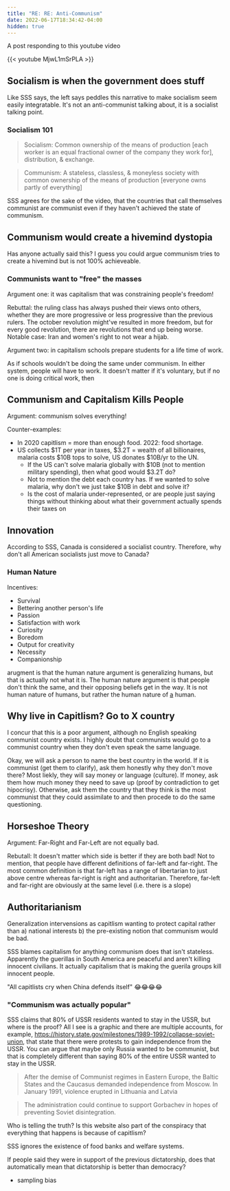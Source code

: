 ```yaml
---
title: "RE: RE: Anti-Communism"
date: 2022-06-17T18:34:42-04:00
hidden: true
---
```


A post responding to this youtube video

{{< youtube MjwL1mSrPLA >}}

## Socialism is when the government does stuff

Like SSS says, the left says peddles this narrative to make socialism seem easily integratable.
It's not an anti-communist talking about, it is a socialist talking point.

### Socialism 101

> Socialism: Common ownership of the means of production [each worker is an equal fractional owner of the company they work for], distribution, & exchange.

> Communism: A stateless, classless, & moneyless society with common ownership of the means of production [everyone owns partly of everything]

SSS agrees for the sake of the video, that the countries that call themselves communist are communist even if they
haven't achieved the state of communism.

## Communism would create a hivemind dystopia

Has anyone actually said this? I guess you could argue communism tries to create a hivemind but is not 100% achieveable.

### Communists want to "free" the masses

Argument one: it was capitalism that was constraining people's freedom!

Rebuttal: the ruling class has always pushed their views onto others, whether they are more progressive
or less progressive than the previous rulers. The october revolution might've resulted in more freedom, but
for every good revolution, there are revolutions that end up being worse. Notable case: Iran and women's right to
not wear a hijab.

Argument two: in capitalism schools prepare students for a life time of work.

As if schools wouldn't be doing the same under communism. In either system, people will have to work.
It doesn't matter if it's voluntary, but if no one is doing critical work, then

## Communism and Capitalism Kills People

Argument: communism solves everything!

Counter-examples:

- In 2020 capitlism = more than enough food. 2022: food shortage.
- US collects $1T per year in taxes, $3.2T = wealth of all billionaires, malaria costs $10B tops to solve, US donates $10B/yr to the UN.
  - If the US can't solve malaria globally with $10B (not to mention military spending), then what good would $3.2T do?
  - Not to mention the debt each country has. If we wanted to solve malaria, why don't we just take $10B in debt and solve it?
  - Is the cost of malaria under-represented, or are people just saying things without thinking about what their government actually spends their taxes on

## Innovation

According to SSS, Canada is considered a socialist country. Therefore, why don't all American socialists
just move to Canada?

### Human Nature

Incentives:

- Survival
- Bettering another person's life
- Passion
- Satisfaction with work
- Curiosity
- Boredom
- Output for creativity
- Necessity
- Companionship

arugment is that the human nature argument is generalizing humans, but that is actually not what it is.
The human nature argument is that people don't think the same, and their opposing beliefs get in the way.
It is not human nature of humans, but rather the human nature of <u>a</u> human.

## Why live in Capitlism? Go to X country

I concur that this is a poor argument, although no English speaking communist country
exists. I highly doubt that communists would go to a communist country when they don't
even speak the same language.

Okay, we will ask a person to name the best country in the world. If it is communist (get them to clarify),
ask them honestly why they don't move there? Most liekly, they will say money or language (culture).
If money, ask them how much money they need to save up (proof by contradiction to get hipocrisy). Otherwise,
ask them the country that they think is the most communist that they could assimilate to and then procede to do
the same questioning.

## Horseshoe Theory

Argument: Far-Right and Far-Left are not equally bad.

Rebutall: It doesn't matter which side is better if they are both bad! Not to mention, that people have different definitions of far-left and far-right.
The most common definition is that far-left has a range of libertarian to just above centre whereas far-right is right and authoritarian. Therefore, far-left
and far-right are obviously at the same level (i.e. there is a slope)

## Authoritarianism

Generalization intervensions as capitlism wanting to protect capital rather than a) national interests b) the pre-existing notion that communism would be bad.

SSS blames capitalism for anything communism does that isn't stateless. Apparently the guerillas in South America are peaceful and aren't killing
innocent civilians. It actually capitalism that is making the guerila groups kill innocent people.

"All capitlists cry when China defends itself" 😂😂😂😂

### "Communism was actually popular"

SSS claims that 80% of USSR residents wanted to stay in the USSR, but where is the proof? All I see is a graphic and there
are multiple accounts, for example, https://history.state.gov/milestones/1989-1992/collapse-soviet-union,
that state that there were protests to gain independence from the USSR. You can argue that maybe only Russia wanted to be communist, but
that is completely different than saying 80% of the entire USSR wanted to stay in the USSR.

> After the demise of Communist regimes in Eastern Europe, the Baltic States and the Caucasus demanded independence from Moscow. In January 1991, violence erupted in Lithuania and Latvia

> The administration could continue to support Gorbachev in hopes of preventing Soviet disintegration.

Who is telling the truth? Is this website also part of the conspiracy that everything that happens is because of capitlism?

SSS ignores the existence of food banks and welfare systems.

If people said they were in support of the previous dictatorship, does that automatically mean that dictatorship is better
than democracy?

- sampling bias
